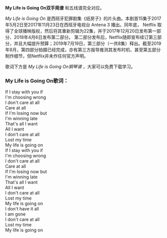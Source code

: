 

**My Life is Going On双手简谱** 和五线谱完全对应。

_My Life is Going On_ 是西班牙犯罪剧集《纸房子》的片头曲。本剧首15集于2017年5月2日至2017年11月23日在西班牙电视台
Antena 3 播出。同年底， Netflix
取得了全球播映版权，然后将其重新剪辑为22集，并于2017年12月20日发布第一部分、2018年4月6日发布第二部分。
第二部分发布后，Netflix随即宣布续订第三部分，并且大幅提升预算；2019年7月19日，第三部分（一共8集）释出。截至2019年8月，第四部分拍摄已经完成，亦有第三方报导推测其发布时机、甚至第五部分制作细节，但Netflix并未作任何官方声明。

歌词下方是 _My Life is Going On钢琴谱_ ，大家可以免费下载学习。

### My Life is Going On歌词：

If I stay with you if  
I'm choosing wrong  
I don't care at all  
Care at all  
If I'm losing now but  
I'm winning late  
That's all I want  
All I want  
I don't care at all  
Lost my time  
My life is going on  
If I stay with you if  
I'm choosing wrong  
I don't care at all  
Care at all  
If I'm losing now but  
I'm winning late  
That's all I want  
All I want  
I don't care at all  
Lost my time  
My life is going on  
I don't have it all  
I am gone  
I don't care at all  
Lost my time  
My life is going on

